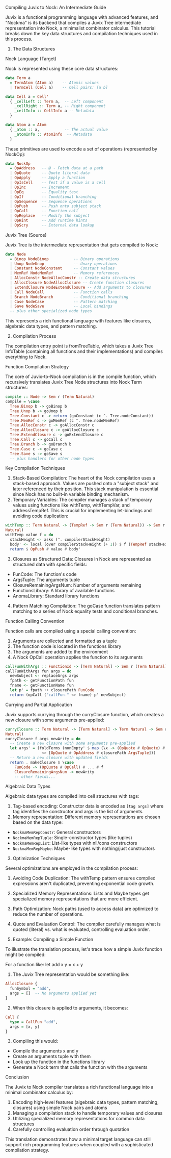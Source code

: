 Compiling Juvix to Nock: An Intermediate Guide

Juvix is a functional programming language with advanced features, and "Nockma"
is its backend that compiles a Juvix Tree intermediate representation into Nock,
a minimalist combinator calculus. This tutorial breaks down the key data
structures and compilation techniques used in this process.

1. The Data Structures

Nock Language (Target)

Nock is represented using these core data structures:

```haskell
data Term a
  = TermAtom (Atom a)    -- Atomic values
  | TermCell (Cell a)    -- Cell pairs: [a b]

data Cell a = Cell'
  { _cellLeft :: Term a,  -- Left component
    _cellRight :: Term a, -- Right component
    _cellInfo :: CellInfo a -- Metadata
  }

data Atom a = Atom
  { _atom :: a,           -- The actual value
    _atomInfo :: AtomInfo  -- Metadata
  }
```

These primitives are used to encode a set of operations (represented by NockOp):

```haskell
data NockOp
  = OpAddress   -- @ - Fetch data at a path
  | OpQuote     -- Quote literal data
  | OpApply     -- Apply a function
  | OpIsCell    -- Test if a value is a cell
  | OpInc       -- Increment
  | OpEq        -- Equality test
  | OpIf        -- Conditional branching
  | OpSequence  -- Sequence operations
  | OpPush      -- Push onto subject stack
  | OpCall      -- Function call
  | OpReplace   -- Modify the subject
  | OpHint      -- Add runtime hints
  | OpScry      -- External data lookup
```

Juvix Tree (Source)

Juvix Tree is the intermediate representation that gets compiled to Nock:

```haskell
data Node
  = Binop NodeBinop           -- Binary operations
  | Unop NodeUnop             -- Unary operations
  | Constant NodeConstant     -- Constant values
  | MemRef NodeMemRef         -- Memory references
  | AllocConstr NodeAllocConstr -- Create data structures
  | AllocClosure NodeAllocClosure -- Create function closures
  | ExtendClosure NodeExtendClosure -- Add arguments to closures
  | Call NodeCall             -- Function calls
  | Branch NodeBranch         -- Conditional branching
  | Case NodeCase             -- Pattern matching
  | Save NodeSave             -- Local bindings
  -- plus other specialized node types
```

This represents a rich functional language with features like closures, algebraic
  data types, and pattern matching.

2. Compilation Process

The compilation entry point is fromTreeTable, which takes a Juvix Tree InfoTable
(containing all functions and their implementations) and compiles everything to
Nock.

Function Compilation Strategy

The core of Juvix-to-Nock compilation is in the compile function, which
recursively translates Juvix Tree Node structures into Nock Term structures:

```haskell
compile :: Node -> Sem r (Term Natural)
compile = \case
  Tree.Binop b -> goBinop b
  Tree.Unop b -> goUnop b
  Tree.Constant c -> return (goConstant (c ^. Tree.nodeConstant))
  Tree.MemRef c -> goMemRef (c ^. Tree.nodeMemRef)
  Tree.AllocConstr c -> goAllocConstr c
  Tree.AllocClosure c -> goAllocClosure c
  Tree.ExtendClosure c -> goExtendClosure c
  Tree.Call c -> goCall c
  Tree.Branch b -> goBranch b
  Tree.Case c -> goCase c
  Tree.Save s -> goSave s
  -- plus handlers for other node types
```

Key Compilation Techniques

1. Stack-Based Compilation: The heart of the Nock compilation uses a stack-based
approach. Values are pushed onto a "subject stack" and later referenced by their
position. This stack manipulation is essential since Nock has no built-in
variable binding mechanism.
2. Temporary Variables: The compiler manages a stack of temporary values using
functions like withTemp, withTempVar, and addressTempRef. This is crucial for
implementing let-bindings and avoiding code duplication:

```haskell
withTemp :: Term Natural -> (TempRef -> Sem r (Term Natural)) -> Sem r (Term
Natural)
withTemp value f = do
  stackHeight <- asks (^. compilerStackHeight)
  body' <- local (over compilerStackHeight (+ 1)) $ f (TempRef stackHeight)
  return $ OpPush # value # body'
```
3. Closures as Structured Data: Closures in Nock are represented as structured
data with specific fields:
  - FunCode: The function's code
  - ArgsTuple: The arguments tuple
  - ClosureRemainingArgsNum: Number of arguments remaining
  - FunctionsLibrary: A library of available functions
  - AnomaLibrary: Standard library functions
4. Pattern Matching Compilation: The goCase function translates pattern matching
to a series of Nock equality tests and conditional branches.

Function Calling Convention

Function calls are compiled using a special calling convention:

1. Arguments are collected and formatted as a tuple
2. The function code is located in the functions library
3. The arguments are added to the environment
4. A Nock OpCall operation applies the function to its arguments

```haskell
callFunWithArgs :: FunctionId -> [Term Natural] -> Sem r (Term Natural)
callFunWithArgs fun args = do
  newSubject <- replaceArgs args
  fpath <- getFunctionPath fun
  fname <- getFunctionName fun
  let p' = fpath ++ closurePath FunCode
  return (opCall ("callFun-" <> fname) p' newSubject)
```

Currying and Partial Application

Juvix supports currying through the curryClosure function, which creates a new
closure with some arguments pre-applied:

```haskell
curryClosure :: Term Natural -> [Term Natural] -> Term Natural -> Sem r (Term
Natural)
curryClosure f args newArity = do
  -- Create a new closure with some arguments pre-applied
  let args' = (foldTerms (nonEmpty' $ map (\x -> (OpQuote # OpQuote) # x) args
                <> [OpQuote # OpAddress # closurePath ArgsTuple]))
  -- Return a new closure with updated fields
  return . makeClosure $ \case
    FunCode -> (OpQuote # OpCall) # ... # f
    ClosureRemainingArgsNum -> newArity
    -- other fields...
```

Algebraic Data Types

Algebraic data types are compiled into cell structures with tags:

1. Tag-based encoding: Constructor data is encoded as `[tag args]` where tag
identifies the constructor and args is the list of arguments.
2. Memory representation: Different memory representations are chosen based on
the data type:
  - `NockmaMemRepConstr`: General constructors
  - `NockmaMemRepTuple`: Single-constructor types (like tuples)
  - `NockmaMemRepList`: List-like types with nil/cons constructors
  - `NockmaMemRepMaybe`: Maybe-like types with nothing/just constructors

3. Optimization Techniques

Several optimizations are employed in the compilation process:

1. Avoiding Code Duplication: The withTemp pattern ensures compiled expressions
aren't duplicated, preventing exponential code growth.
2. Specialized Memory Representations: Lists and Maybe types get specialized
memory representations that are more efficient.
3. Path Optimization: Nock paths (used to access data) are optimized to reduce
the number of operations.
4. Quote and Evaluation Control: The compiler carefully manages what is quoted
(literal) vs. what is evaluated, controlling evaluation order.

4. Example: Compiling a Simple Function

To illustrate the translation process, let's trace how a simple Juvix function
might be compiled:

For a function like:
let add x y = x + y

1. The Juvix Tree representation would be something like:
```haskell
AllocClosure {
  funSymbol = "add",
  args = []  -- No arguments applied yet
}
```
2. When this closure is applied to arguments, it becomes:
```haskell
Call {
  type = CallFun "add",
  args = [x, y]
}
```
3. Compiling this would:
  - Compile the arguments x and y
  - Create an arguments tuple with them
  - Look up the function in the functions library
  - Generate a Nock term that calls the function with the arguments

Conclusion

The Juvix to Nock compiler translates a rich functional language into a minimal
combinator calculus by:

1. Encoding high-level features (algebraic data types, pattern matching,
closures) using simple Nock pairs and atoms
2. Managing a compilation stack to handle temporary values and closures
3. Utilizing specialized memory representations for common data structures
4. Carefully controlling evaluation order through quotation

This translation demonstrates how a minimal target language can still support
rich programming features when coupled with a sophisticated compilation strategy.
